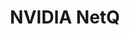 ---
title: NVIDIA NetQ
layout: pdf
product: Cumulus NetQ
type: pdf
bookhidden: true
version: "4.6"
imgData: cumulus-netq
siteSlug: cumulus-netq
pdfhidden: true
---